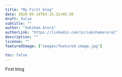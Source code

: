 ```yaml
---
title: "My First blog"
date: 2020-05-14T03:15:31+05:30
draft: false
subtitle: ""
author: "Saksham Arora"
authorLink: "https://linkedin.com/in/sakshamarora1"
description: ""
license: ""
featuredImage: ["images/featured-image.jpg"]

toc: false
---
```


First blog